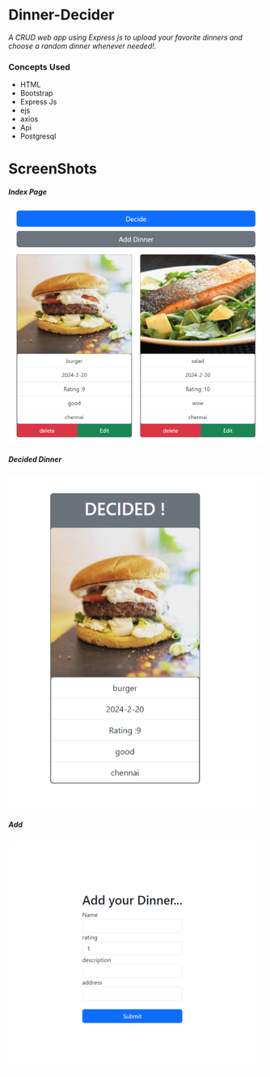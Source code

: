 # Dinner-Decider
*A CRUD web app using Express js to upload your favorite dinners and choose a random dinner whenever needed!.*

### Concepts Used
  - HTML
  - Bootstrap
  - Express Js
  - ejs
  - axios
  - Api
  - Postgresql
# ScreenShots
##### Index Page
![index](/images/index.png)
##### Decided Dinner
![index](/images/Decided.png)
##### Add 
![index](/images/addDinner.png)
